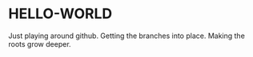 # HELLO-WORLD
Just playing around github. 
Getting the branches into place. 
Making the roots grow deeper. 
